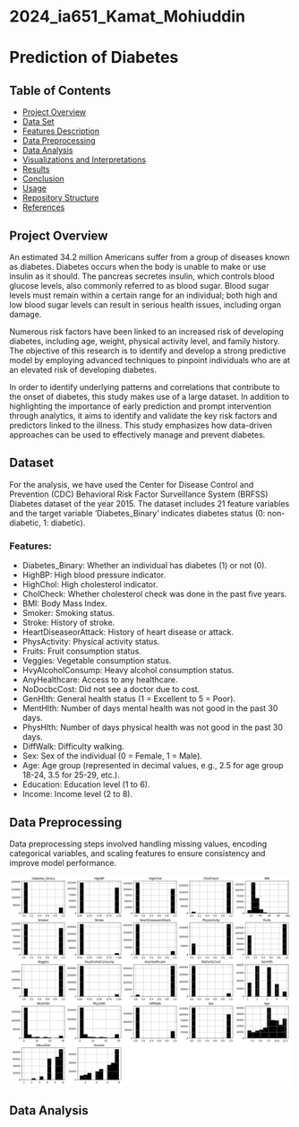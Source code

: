# 2024_ia651_Kamat_Mohiuddin
# Prediction of Diabetes

## Table of Contents

- [Project Overview](#project-overview)
- [Data Set](#Dataset)
- [Features Description](#Features-Description)
- [Data Preprocessing](#data-preprocessing)
- [Data Analysis](#data-analysis)
- [Visualizations and Interpretations](#visualizations-and-interpretations)
- [Results](#results)
- [Conclusion](#conclusion)
- [Usage](#usage)
- [Repository Structure](#repository-structure)
- [References](#references)

## Project Overview
An estimated 34.2 million Americans suffer from a group of diseases known as diabetes. Diabetes occurs when the body is unable to make or use insulin as it should. The pancreas secretes insulin, which controls blood glucose levels, also commonly referred to as blood sugar. Blood sugar levels must remain within a certain range for an individual; both high and low blood sugar levels can result in serious health issues, including organ damage.

Numerous risk factors have been linked to an increased risk of developing diabetes, including age, weight, physical activity level, and family history. The objective of this research is to identify and develop a strong predictive model by employing advanced techniques to pinpoint individuals who are at an elevated risk of developing diabetes.

In order to identify underlying patterns and correlations that contribute to the onset of diabetes, this study makes use of a large dataset. In addition to highlighting the importance of early prediction and prompt intervention through analytics, it aims to identify and validate the key risk factors and predictors linked to the illness. This study emphasizes how data-driven approaches can be used to effectively manage and prevent diabetes.

## Dataset
For the analysis, we have used the Center for Disease Control and Prevention (CDC) Behavioral Risk Factor Surveillance System (BRFSS) Diabetes dataset of the year 2015. The dataset includes 21 feature variables and the target variable ‘Diabetes_Binary’ indicates diabetes status (0: non-diabetic, 1: diabetic).

### Features:
- Diabetes_Binary: Whether an individual has diabetes (1) or not (0).
- HighBP: High blood pressure indicator.
- HighChol: High cholesterol indicator.
- CholCheck: Whether cholesterol check was done in the past five years.
- BMI: Body Mass Index.
- Smoker: Smoking status.
- Stroke: History of stroke.
- HeartDiseaseorAttack: History of heart disease or attack.
- PhysActivity: Physical activity status.
- Fruits: Fruit consumption status.
- Veggies: Vegetable consumption status.
- HvyAlcoholConsump: Heavy alcohol consumption status.
- AnyHealthcare: Access to any healthcare.
- NoDocbcCost: Did not see a doctor due to cost.
- GenHlth: General health status (1 = Excellent to 5 = Poor).
- MentHlth: Number of days mental health was not good in the past 30 days.
- PhysHlth: Number of days physical health was not good in the past 30 days.
- DiffWalk: Difficulty walking.
- Sex: Sex of the individual (0 = Female, 1 = Male).
- Age: Age group (represented in decimal values, e.g., 2.5 for age group 18-24, 3.5 for 25-29, etc.).
- Education: Education level (1 to 6).
- Income: Income level (2 to 8).

## Data Preprocessing
Data preprocessing steps involved handling missing values, encoding categorical variables, and scaling features to ensure consistency and improve model performance.

![Histogram of variables in the dataset](1.png)

## Data Analysis 



















